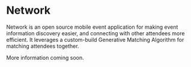 # Network

Network is an open source mobile event application for making event information discovery easier, and connecting with other attendees more efficient. It leverages a custom-build Generative Matching Algorithm for matching attendees together.

More information coming soon.
